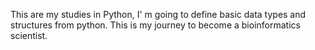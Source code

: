 This are my studies in Python, I' m going to define basic data types and structures from python. This is my journey to become a bioinformatics scientist.
